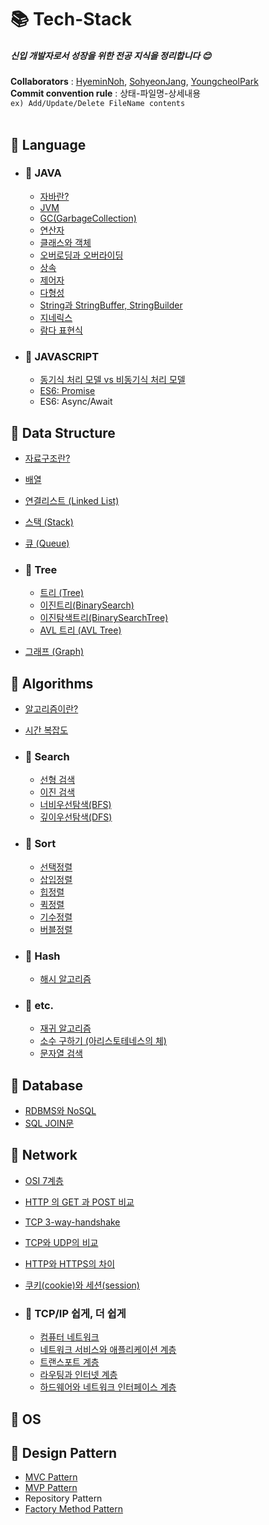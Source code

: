 # 📚 Tech-Stack

##### 신입 개발자로서 성장을 위한 전공 지식을 정리합니다 :blush:

**Collaborators** : [HyeminNoh](https://github.com/HyeminNoh), [SohyeonJang](https://github.com/shjang1013), [YoungcheolPark](https://github.com/dudcheol)  
**Commit convention rule** : 상태-파일명-상세내용  
`ex) Add/Update/Delete FileName contents`  
<br>

## 📒 Language  

- ### 📖 JAVA
    * [자바란?](./docs/Java/Java.md)
    * [JVM](./docs/Java/JVM(Java_Virtual_Machine).md)
    * [GC(GarbageCollection)](./docs/Java/GarbageCollection.md)  
    * [연산자](./docs/Java/Operator.md)
    * [클래스와 객체](./docs/Java/Class_and_Object.md)
    * [오버로딩과 오버라이딩](./docs/Java/Overloading_and_Overriding.md)
    * [상속](./docs/Java/Inheritance.md)
    * [제어자](./docs/Java/Modifier.md)
    * [다형성](./docs/Java/Polymorphism.md)
    * [String과 StringBuffer, StringBuilder](./docs/Java/String.md)  
    * [지네릭스](./docs/Java/Generics.md)  
    * [람다 표현식](./docs/Java/Lambda.md)  
    
- ### 📖 JAVASCRIPT  
    * [동기식 처리 모델 vs 비동기식 처리 모델](./docs/Javascript/AsynchronousProcessing.md)
    * [ES6: Promise](./docs/Javascript/Promise.md)
    * ES6: Async/Await

## 📕 Data Structure

  * [자료구조란?](./docs/DataStructure/DataStructure.md)  
  * [배열](./docs/DataStructure/Array.md)    
  * [연결리스트 (Linked List)](./docs/DataStructure/LinkedList.md)  
  * [스택 (Stack)](./docs/DataStructure/Stack.md)  
  * [큐 (Queue)](./docs/DataStructure/Queue.md)

  * ### 📖 Tree
    * [트리 (Tree)](./docs/DataStructure/Tree.md)
    * [이진트리(BinarySearch)](./docs/DataStructure/BinaryTree.md)
    * [이진탐색트리(BinarySearchTree)](./docs/DataStructure/BinarySearchTree.md)
    * [AVL 트리 (AVL Tree)](./docs/DataStructure/AVLTree.md)

  * [그래프 (Graph)](./docs/DataStructure/Graph.md)

## 📗 Algorithms

- [알고리즘이란?](./docs/Algorithms/Algorithms.md)  
- [시간 복잡도](./docs/Algorithms/TimeComplexity.md)

- ### 📖 Search
    * [선형 검색](./docs/Algorithms/LinearSearch.md)
    * [이진 검색](./docs/Algorithms/BinearySearch.md)
    * [너비우선탐색(BFS)](./docs/Algorithms/BreadthFirstSearch.md)
    * [깊이우선탐색(DFS)](./docs/Algorithms/DepthFirstSearch.md)
     
- ### 📖 Sort  
    * [선택정렬](./docs/Algorithms/SelectionSort.md)
    * [삽입정렬](./docs/Algorithms/InsertionSort.md)
    * [힙정렬](./docs/Algorithms/HeapSort.md)
    * [퀵정렬](./docs/Algorithms/QuickSort.md)
    * [기수정렬](./docs/Algorithms/RadixSort.md)
    * [버블정렬](./docs/Algorithms/BubbleSort.md)

- ### 📖 Hash
    * [해시 알고리즘](./docs/Algorithms/Hash.md)

- ### 📖 etc.
    * [재귀 알고리즘](./docs/Algorithms/Recursive.md)
    * [소수 구하기 (아리스토테네스의 체)](./docs/Algorithms/PrimeNum.md)
    * [문자열 검색](./docs/Algorithms/StringSearch.md)

## 📘 Database

- [RDBMS와 NoSQL](./docs/Database/RDBMS_and_NoSQL.md)
- [SQL JOIN문](./docs/Database/SQL_Join.md)

## 📙 Network

- [OSI 7계층](./docs/Network/OSI7Layers.md)
- [HTTP 의 GET 과 POST 비교](./docs/Network/Get_and_Post.md)
- [TCP 3-way-handshake](./docs/Network/TCP_3-way-handshake_and_4-way-handshake.md)
- [TCP와 UDP의 비교](./docs/Network/TCP_and_UDP.md)
- [HTTP와 HTTPS의 차이](./docs/Network/HTTP_and_HTTPS.md)
- [쿠키(cookie)와 세션(session)](./docs/Network/Cookie_and_Session.md)

- ### 📖 TCP/IP 쉽게, 더 쉽게
    * [컴퓨터 네트워크](./docs/Network/Computer_Network.md)
    * [네트워크 서비스와 애플리케이션 계층](./docs/Network/ApplicationLayer.md)
    * [트랜스포트 계층](./docs/Network/TransportLayer.md)
    * [라우팅과 인터넷 계층](./docs/Network/InternetLayer.md)
    * [하드웨어와 네트워크 인터페이스 계층](./docs/Network/NetworkInterfaceLayer.md)

## 📓 OS

## 📔 Design Pattern  

- [MVC Pattern](/docs/DesignPattern/MVC.md)
- [MVP Pattern](docs/DesignPattern/MVP.md)
- Repository Pattern
- [Factory Method Pattern](./docs/DesignPattern/FactoryMethodPattern.md)

